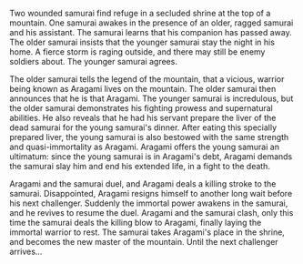Two wounded samurai find refuge in a secluded shrine at the top of a mountain. One samurai awakes in the presence of an older, ragged samurai and his assistant. The samurai learns that his companion has passed away. The older samurai insists that the younger samurai stay the night in his home. A fierce storm is raging outside, and there may still be enemy soldiers about. The younger samurai agrees.

The older samurai tells the legend of the mountain, that a vicious, warrior being known as Aragami lives on the mountain. The older samurai then announces that he is that Aragami. The younger samurai is incredulous, but the older samurai demonstrates his fighting prowess and supernatural abilities. He also reveals that he had his servant prepare the liver of the dead samurai for the young samurai's dinner. After eating this specially prepared liver, the young samurai is also bestowed with the same strength and quasi-immortality as Aragami. Aragami offers the young samurai an ultimatum: since the young samurai is in Aragami's debt, Aragami demands the samurai slay him and end his extended life, in a fight to the death.

Aragami and the samurai duel, and Aragami deals a killing stroke to the samurai. Disappointed, Aragami resigns himself to another long wait before his next challenger. Suddenly the immortal power awakens in the samurai, and he revives to resume the duel. Aragami and the samurai clash, only this time the samurai deals the killing blow to Aragami, finally laying the immortal warrior to rest. The samurai takes Aragami's place in the shrine, and becomes the new master of the mountain. Until the next challenger arrives...